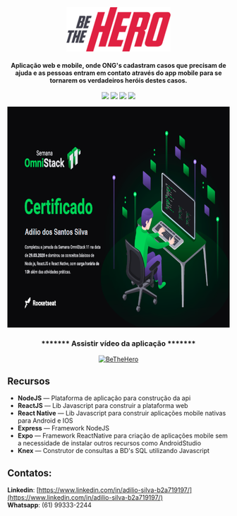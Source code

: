 <div align="center">
  <img src="https://github.com/adilio-dss/be-the-hero/blob/master/frontend/src/assets/logo.svg" height="100px" alt="BeTheHero"/>
</div>

<div align="center">

  #### Aplicação web e mobile, onde ONG's cadastram casos que precisam de ajuda e as pessoas entram em contato através do app mobile para se tornarem os verdadeiros heróis destes casos.

  ![](https://img.shields.io/badge/autor-Adilio-red)
  ![](https://img.shields.io/badge/Back--End-NodeJS-red)
  ![](https://img.shields.io/badge/Front--End-ReactJS-red)
  ![](https://img.shields.io/badge/Mobile-React%20Native-red)
</div> 

<div align="center">
  <img src="https://github.com/adilio-dss/be-the-hero/blob/master/certificado.PNG" height="500px" alt="Certificado"/>

  ### ******* Assistir vídeo da aplicação *******
  [![BeTheHero](http://img.youtube.com/vi/XMyXW1lx5dw/0.jpg)](http://www.youtube.com/watch?v=XMyXW1lx5dw "BeTheHero")
</div>

## Recursos

- **NodeJS** — Plataforma de aplicação para construção da api
- **ReactJS** — Lib Javascript para construir a plataforma web
- **React Native** — Lib Javascript para construir aplicações mobile nativas para Android e IOS
- **Express** — Framework NodeJS
- **Expo** — Framework ReactNative para criação de aplicações mobile sem a necessidade de instalar outros recursos como AndroidStudio
- **Knex** — Construtor de consultas a BD's SQL utilizando Javascript


## Contatos:
**Linkedin**: [https://www.linkedin.com/in/adilio-silva-b2a719197/](https://www.linkedin.com/in/adilio-silva-b2a719197/)  
**Whatsapp**: (61) 99333-2244
